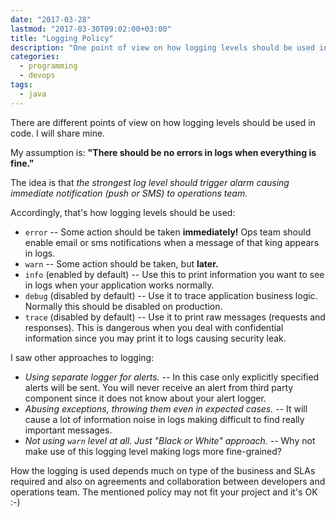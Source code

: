 ```yaml
---
date: "2017-03-28"
lastmod: "2017-03-30T09:02:00+03:00"
title: "Logging Policy"
description: "One point of view on how logging levels should be used in code."
categories:
  - programming
  - devops
tags:
  - java
---
```

There are different points of view on how logging levels should be used in code. I will share mine.

My assumption is: **"There should be no errors in logs when everything is fine."**

The idea is that *the strongest log level should trigger alarm causing immediate notification (push or SMS) to operations team.*

Accordingly, that's how logging levels should be used:

* `error` -- Some action should be taken **immediately!** Ops team should enable email or sms notifications when a message of that king appears in logs.
* `warn` -- Some action should be taken, but **later.**
* `info` (enabled by default) -- Use this to print information you want to see in logs when your application works normally.
* `debug` (disabled by default) -- Use it to trace application business logic. Normally this should be disabled on production.
* `trace` (disabled by default) -- Use it to print raw messages (requests and responses). This is dangerous when you deal with confidential information since you may print it to logs causing security leak.

I saw other approaches to logging:

* *Using separate logger for alerts.* -- In this case only explicitly specified alerts will be sent. You will never receive an alert from third party component since it does not know about your alert logger.
* *Abusing exceptions, throwing them even in expected cases.* -- It will cause a lot of information noise in logs making difficult to find really important messages.
* *Not using `warn` level at all. Just "Black or White" approach.* -- Why not make use of this logging level making logs more fine-grained?

How the logging is used depends much on type of the business and SLAs required and also on agreements and collaboration between developers and operations team. The mentioned policy may not fit your project and it's OK :-)
